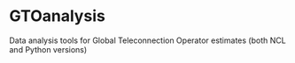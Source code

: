 # GTOanalysis
Data analysis tools for Global Teleconnection Operator estimates (both NCL and Python versions)
